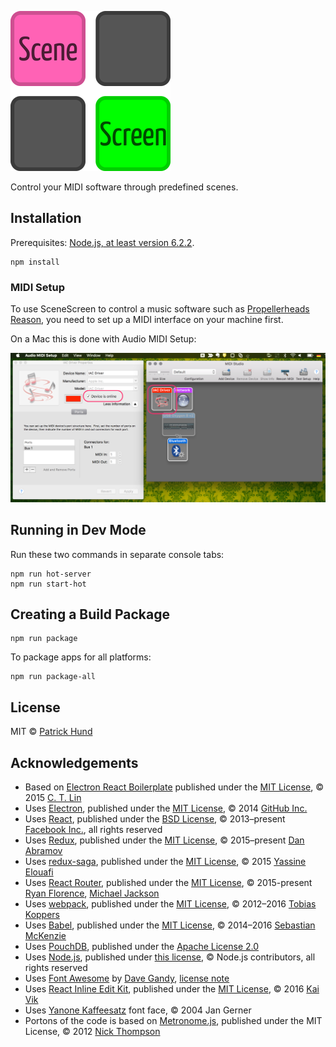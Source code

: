 ![SceneScreen](./docs/images/scenescreen_256x256.png)

Control your MIDI software through predefined scenes.

## Installation

Prerequisites: [Node.js, at least version 6.2.2](https://nodejs.org/).

```
npm install
```

### MIDI Setup

To use SceneScreen to control a music software such as 
[Propellerheads Reason](https://www.propellerheads.se/reason), you need to set up a MIDI interface
on your machine first.

On a Mac this is done with Audio MIDI Setup:

![Mac MIDI Setup](./docs/images/mac-midi-setup.png)

## Running in Dev Mode

Run these two commands in separate console tabs:

```
npm run hot-server
npm run start-hot
```

## Creating a Build Package

```
npm run package
```

To package apps for all platforms:

```
npm run package-all
```

## License
MIT © [Patrick Hund](https://github.com/pahund)

## Acknowledgements

* Based on [Electron React Boilerplate](https://github.com/chentsulin/electron-react-boilerplate)
  published under the [MIT License](https://github.com/chentsulin/electron-react-boilerplate/blob/master/LICENSE),
  © 2015 [C. T. Lin](https://github.com/chentsulin)
* Uses [Electron](https://github.com/electron/electron),
  published under the [MIT License](https://github.com/electron/electron/blob/master/LICENSE),
  © 2014 [GitHub Inc.](https://github.com/github)
* Uses [React](https://github.com/facebook/react),
  published under the [BSD License](https://github.com/facebook/react/blob/master/LICENSE),
  © 2013–present [Facebook Inc.](https://github.com/facebook),
  all rights reserved
* Uses [Redux](https://github.com/reactjs/redux),
  published under the [MIT License](https://github.com/reactjs/redux/blob/master/LICENSE.md),
  © 2015–present [Dan Abramov](https://github.com/gaearon)
* Uses [redux-saga](https://github.com/yelouafi/redux-saga),
  published under the [MIT License](https://github.com/yelouafi/redux-saga/blob/master/LICENSE),
  © 2015 [Yassine Elouafi](https://github.com/yelouafi)
* Uses [React Router](https://github.com/reactjs/react-router),
  published under the [MIT License](https://github.com/reactjs/react-router/blob/master/LICENSE.md),
  © 2015-present [Ryan Florence](https://github.com/ryanflorence), [Michael Jackson](https://github.com/mjackson)
* Uses [webpack](https://github.com/webpack/webpack),
  published under the [MIT License](https://github.com/webpack/webpack/blob/master/LICENSE),
  © 2012–2016 [Tobias Koppers](https://github.com/sokra)
* Uses [Babel](https://github.com/babel/babel),
  published under the [MIT License](https://github.com/babel/babel/blob/master/LICENSE),
  © 2014–2016 [Sebastian McKenzie](https://github.com/kittens)
* Uses [PouchDB](https://github.com/pouchdb/pouchdb),
  published under the [Apache License 2.0](https://github.com/pouchdb/pouchdb/blob/master/LICENSE)
* Uses [Node.js](https://github.com/nodejs/node),
  published under [this license](https://github.com/nodejs/node/blob/master/LICENSE),
  © Node.js contributors, all rights reserved
* Uses [Font Awesome](https://github.com/FortAwesome/Font-Awesome)
  by [Dave Gandy](https://github.com/davegandy),
  [license note](https://github.com/FortAwesome/Font-Awesome#license)
* Uses [React Inline Edit Kit](https://github.com/kaivi/riek),
  published under the [MIT License](https://github.com/kaivi/riek/blob/master/LICENSE),
  © 2016 [Kai Vik](https://github.com/kaivi)
* Uses [Yanone Kaffeesatz](https://www.yanone.de/fonts/kaffeesatz/) font face,
  © 2004 Jan Gerner
* Portons of the code is based on [Metronome.js](https://gist.github.com/nick-thompson/4551106),
  published under the MIT License,
  © 2012 [Nick Thompson](https://gist.github.com/nick-thompson)
